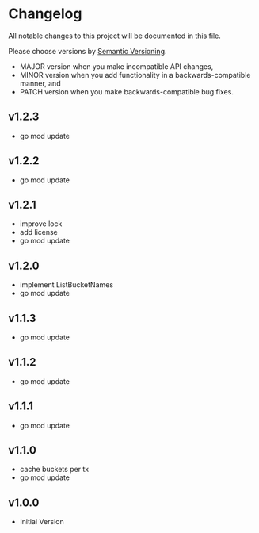 # Changelog

All notable changes to this project will be documented in this file.

Please choose versions by [Semantic Versioning](http://semver.org/).

* MAJOR version when you make incompatible API changes,
* MINOR version when you add functionality in a backwards-compatible manner, and
* PATCH version when you make backwards-compatible bug fixes.

## v1.2.3

- go mod update

## v1.2.2

- go mod update

## v1.2.1

- improve lock
- add license
- go mod update

## v1.2.0

- implement ListBucketNames
- go mod update

## v1.1.3

- go mod update

## v1.1.2

- go mod update

## v1.1.1

- go mod update

## v1.1.0

- cache buckets per tx
- go mod update

## v1.0.0

- Initial Version
